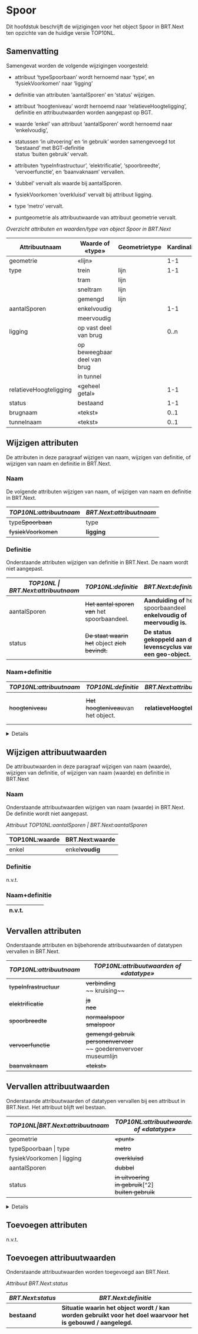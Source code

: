 Spoor
=====

Dit hoofdstuk beschrijft de wijzigingen voor het object Spoor in BRT.Next ten
opzichte van de huidige versie TOP10NL.

Samenvatting
------------

Samengevat worden de volgende wijzigingen voorgesteld:

-   attribuut ‘typeSpoorbaan’ wordt hernoemd naar ‘type’, en ‘fysiekVoorkomen’
    naar ‘ligging’

-   definitie van attributen ‘aantalSporen’ en ‘status’ wijzigen.

-   attribuut ‘hoogteniveau’ wordt hernoemd naar ‘relatieveHoogteligging’,
    definitie en attribuutwaarden worden aangepast op BGT.

-   waarde ‘enkel’ van attribuut ‘aantalSporen’ wordt hernoemd naar
    ‘enkelvoudig’,

-   statussen ‘in uitvoering’ en ‘in gebruik’ worden samengevoegd tot ‘bestaand’
    met BGT-definitie<br />status ‘buiten gebruik’ vervalt.

-   attributen ‘typeInfrastructuur’, ‘elektrificatie’, ‘spoorbreedte’,
    ‘vervoerfunctie’, en ‘baanvaknaam’ vervallen.

-   ‘dubbel’ vervalt als waarde bij aantalSporen.

-   fysiekVoorkomen ‘overkluisd’ vervalt bij attribuut ligging. 

-   type ‘metro’ vervalt.

-   puntgeometrie als attribuutwaarde van attribuut geometrie vervalt.

*Overzicht attributen en waarden/type van object Spoor in BRT.Next*

| Attribuutnaam          | Waarde of «type»            | Geometrietype | Kardinaliteit |
|------------------------|-----------------------------|---------------|---------------|
| geometrie              | «lijn»                      |               | 1-1           |
| type                   | trein                       | lijn          | 1-1           |
|                        | tram                        | lijn          |               |
|                        | sneltram                    | lijn          |               |
|                        | gemengd                     | lijn          |               |
| aantalSporen           | enkelvoudig                 |               | 1-1           |
|                        | meervoudig                  |               |               |
| ligging                | op vast deel van brug       |               | 0..n          |
|                        | op beweegbaar deel van brug |               |               |
|                        | in tunnel                   |               |               |
| relatieveHoogteligging | «geheel getal»              |               | 1-1           |
| status                 | bestaand                    |               | 1-1           |
| brugnaam               | «tekst»                     |               | 0..1          |
| tunnelnaam             | «tekst»                     |               | 0..1          |

Wijzigen attributen
-------------------

De attributen in deze paragraaf wijzigen van naam, wijzigen van definitie, of
wijzigen van naam en definitie in BRT.Next.

### Naam

De volgende attributen wijzigen van naam, of wijzigen van naam en definitie in
BRT.Next.

| *TOP10NL:attribuutnaam* | *BRT.Next:attribuutnaam* |
|-------------------------|--------------------------|
| type~~Spoorbaan~~   | type                     |
| ~~fysiekVoorkomen~~ | **ligging**              |

### Definitie

Onderstaande attributen wijzigen van definitie in BRT.Next. De naam wordt niet
aangepast.

| *TOP10NL \| BRT.Next:attribuutnaam* | *TOP10NL:definitie*                                      | *BRT.Next:definitie*                                                  |
|-------------------------------------|----------------------------------------------------------|-----------------------------------------------------------------------|
| aantalSporen                        | ~~Het aantal sporen van~~ het spoorbaandeel.         | **Aanduiding of** het spoorbaandeel **enkelvoudig of meervoudig is.** |
| status                              | ~~De staat waarin het~~ object ~~zich bevindt.~~ | **De status gekoppeld aan de levenscyclus van een geo-**object**.**   |

### Naam+definitie

| *TOP10NL:attribuutnaam* | *TOP10NL:definitie*                             | *BRT.Next:attribuutnaam*       | *BRT.Next:definitie*                                    |
|-------------------------|-------------------------------------------------|--------------------------------|---------------------------------------------------------|
| ~~hoogteniveau~~    | ~~Het ~~hoogte~~niveau~~van het object. | **relatieveHoogteligging** | **Aanduiding voor de relatieve** hoogte van het object. |

<details class="note">
 Het bereik van hoogteniveau|relatieveHoogteligging wijzigt van een geheel
getal kleiner of gelijk aan 0 naar geheel getal van -9 tot en met 9.
</details>

Wijzigen attribuutwaarden
-------------------------

De attribuutwaarden in deze paragraaf wijzigen van naam (waarde), wijzigen van
definitie, of wijzigen van naam (waarde) en definitie in BRT.Next

### Naam

Onderstaande attribuutwaarden wijzigen van naam (waarde) in BRT.Next. De
definitie wordt niet aangepast.

*Attribuut TOP10NL:aantalSporen | BRT.Next:aantalSporen*

| TOP10NL:waarde | BRT.Next:waarde |
|----------------|-----------------|
| enkel          | enkel**voudig** |

### Definitie

n.v.t.

### Naam+definitie

| n.v.t. |   |   |   |
|--------|---|---|---|


Vervallen attributen
--------------------

Onderstaande attributen en bijbehorende attribuutwaarden of datatypen vervallen
in BRT.Next.

| *TOP10NL:attribuutnaam*    | *TOP10NL:attribuutwaarden of «datatype»*                                                   |
|----------------------------|--------------------------------------------------------------------------------------------|
| ~~typeInfrastructuur~~ | ~~verbinding~~<br />~~ kruising~~                                                       |
| ~~elektrificatie~~     | ~~ja~~<br />~~nee~~                                                                    |
| ~~spoorbreedte~~       | ~~normaalspoor~~<br />~~smalspoor~~                                                    |
| ~~vervoerfunctie~~     | ~~gemengd gebruik~~<br />~~personenvervoer~~<br />~~ goederenvervoer~~<br />~~museumlijn |
| ~~baanvaknaam~~        | ~~«tekst»~~                                                                            |

Vervallen attribuutwaarden
--------------------------

Onderstaande attribuutwaarden of datatypen vervallen bij een attribuut in
BRT.Next. Het attribuut blijft wel bestaan.

| *TOP10NL\|BRT.Next:attribuutnaam* | *TOP10NL:attribuutwaarden of «datatype»*                              |
|-----------------------------------|-----------------------------------------------------------------------|
| geometrie                         | ~~«punt»~~                                                        |
| typeSpoorbaan \| type             | ~~metro~~                                                         |
| fysiekVoorkomen \| ligging        | ~~overkluisd~~                                                    |
| aantalSporen                      | ~~dubbel~~                                                        |
| status                            | ~~in uitvoering~~<br />~~in gebruik~~[^2]<br />~~buiten gebruik~~ |

<details class="note">
status ‘in uitvoering’ en ‘in gebruik’ worden samengevoegd tot status
‘bestaand’.
</details>

Toevoegen attributen
--------------------

n.v.t.

Toevoegen attribuutwaarden
--------------------------

Onderstaande attribuutwaarden worden toegevoegd aan BRT.Next.

*Attribuut BRT.Next:status*

| *BRT.Next:status* | *BRT.Next:definitie*                                                                                          |
|-------------------|---------------------------------------------------------------------------------------------------------------|
| **bestaand**      | **Situatie waarin het object wordt / kan worden gebruikt voor het doel waarvoor het is gebouwd / aangelegd.** |
